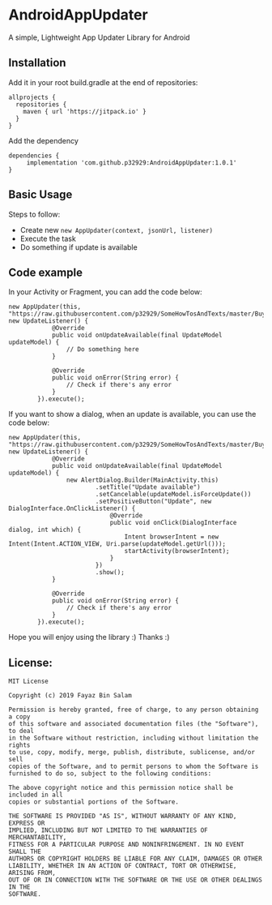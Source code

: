 # AndroidAppUpdater
A simple, Lightweight App Updater Library for Android

## Installation
Add it in your root build.gradle at the end of repositories:
```
allprojects {
  repositories {
    maven { url 'https://jitpack.io' }
  }
}
```

Add the dependency
```
dependencies {
     implementation 'com.github.p32929:AndroidAppUpdater:1.0.1'
}
```

## Basic Usage
Steps to follow:
* Create new `new AppUpdater(context, jsonUrl, listener)`
* Execute the task
* Do something if update is available

## Code example
In your Activity or Fragment, you can add the code below:
```
new AppUpdater(this, "https://raw.githubusercontent.com/p32929/SomeHowTosAndTexts/master/BuySellBD/updater.json", new UpdateListener() {
            @Override
            public void onUpdateAvailable(final UpdateModel updateModel) {
                // Do something here
            }

            @Override
            public void onError(String error) {
                // Check if there's any error
            }
        }).execute();
```

If you want to show a dialog, when an update is available, you can use the code below:
```
new AppUpdater(this, "https://raw.githubusercontent.com/p32929/SomeHowTosAndTexts/master/BuySellBD/updater.json", new UpdateListener() {
            @Override
            public void onUpdateAvailable(final UpdateModel updateModel) {
                new AlertDialog.Builder(MainActivity.this)
                        .setTitle("Update available")
                        .setCancelable(updateModel.isForceUpdate())
                        .setPositiveButton("Update", new DialogInterface.OnClickListener() {
                            @Override
                            public void onClick(DialogInterface dialog, int which) {
                                Intent browserIntent = new Intent(Intent.ACTION_VIEW, Uri.parse(updateModel.getUrl()));
                                startActivity(browserIntent);
                            }
                        })
                        .show();
            }

            @Override
            public void onError(String error) {
                // Check if there's any error
            }
        }).execute();
```


Hope you will enjoy using the library :)
Thanks :)

## License:
```
MIT License

Copyright (c) 2019 Fayaz Bin Salam

Permission is hereby granted, free of charge, to any person obtaining a copy
of this software and associated documentation files (the "Software"), to deal
in the Software without restriction, including without limitation the rights
to use, copy, modify, merge, publish, distribute, sublicense, and/or sell
copies of the Software, and to permit persons to whom the Software is
furnished to do so, subject to the following conditions:

The above copyright notice and this permission notice shall be included in all
copies or substantial portions of the Software.

THE SOFTWARE IS PROVIDED "AS IS", WITHOUT WARRANTY OF ANY KIND, EXPRESS OR
IMPLIED, INCLUDING BUT NOT LIMITED TO THE WARRANTIES OF MERCHANTABILITY,
FITNESS FOR A PARTICULAR PURPOSE AND NONINFRINGEMENT. IN NO EVENT SHALL THE
AUTHORS OR COPYRIGHT HOLDERS BE LIABLE FOR ANY CLAIM, DAMAGES OR OTHER
LIABILITY, WHETHER IN AN ACTION OF CONTRACT, TORT OR OTHERWISE, ARISING FROM,
OUT OF OR IN CONNECTION WITH THE SOFTWARE OR THE USE OR OTHER DEALINGS IN THE
SOFTWARE.
```